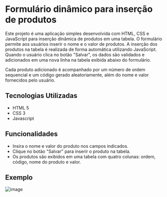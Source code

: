 # Formulário dinâmico para inserção de produtos

Este projeto é uma aplicação simples desenvolvida com HTML, CSS e JavaScript para inserção dinâmica de produtos em uma tabela. O formulário permite aos usuários inserir o nome e o valor de produtos. A inserção dos produtos na tabela é realizada de forma automática utilizando JavaScript. Quando o usuário clica no botão "Salvar", os dados são validados e adicionados em uma nova linha na tabela exibida abaixo do formulário.

Cada produto adicionado é acompanhado por um número de ordem sequencial e um código gerado aleatoriamente, além do nome e valor fornecidos pelo usuário.

## Tecnologias Utilizadas
- HTML 5
- CSS 3
- Javascript

## Funcionalidades
- Insira o nome e valor do produto nos campos indicados.
- Clique no botão "Salvar" para inserir o produto na tabela.
- Os produtos são exibidos em uma tabela com quatro colunas: ordem, código, nome do produto e valor.

## Exemplo
![image](https://github.com/user-attachments/assets/025b639e-92ec-4238-80b8-291674c6bb27)
